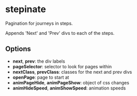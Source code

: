 # stepinate

Pagination for journeys in steps.

Appends 'Next' and 'Prev' divs to each of the steps.

## Options
- **next**, **prev**: the div labels
- **pageSelector**: selector to look for pages within
- **nextClass**, **prevClass**: classes for the next and prev divs
- **openPage**: page to start at
- **animPageHide**, **animPageShow**: object of css changes
- **animHideSpeed**, **animShowSpeed**: animation speeds